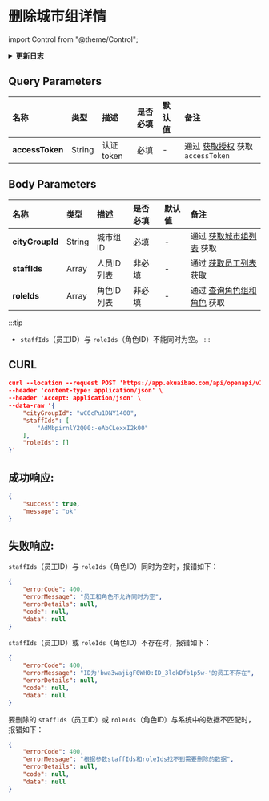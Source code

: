 # 删除城市组详情

import Control from "@theme/Control";

<Control
method="POST"
url="/api/openapi/v1.1/cityGroup/detail/delete"
/>

<details>
  <summary><b>更新日志</b></summary>
  <div>

  [**1.2.0**](/docs/open-api/notice/update-log#120) &emsp; -> 🚀 接口升级 `v1.1` 版本，新增了 `staffIds`（员工ID）与 `roleIds`（角色ID）列表不能同时为空的校验。<br/>
  [**0.7.135**](/docs/open-api/notice/update-log#07135) -> 🆕 新增了本接口。<br/>
  </div>
</details>

## Query Parameters

| 名称 | 类型 | 描述 | 是否必填 | 默认值 | 备注 |
| :--- | :--- | :--- | :--- |:--- | :--- |
| **accessToken** | String | 认证token | 必填 | - | 通过 [获取授权](/docs/open-api/getting-started/auth) 获取 `accessToken` |

## Body Parameters

| 名称 | 类型 | 描述 | 是否必填 | 默认值 | 备注 |
| :--- | :--- | :--- | :--- |:--- | :--- |
| **cityGroupId** | String | 城市组ID   | 必填  | - | 通过 [获取城市组列表](/docs/open-api/city/get-city-group) 获取 |
| **staffIds**    | Array  | 人员ID列表 | 非必填 | - | 通过 [获取员工列表](/docs/open-api/corporation/get-all-staffs) 获取 |
| **roleIds**     | Array  | 角色ID列表 | 非必填 | - | 通过 [查询角色组和角色](/docs/open-api/corporation/get-roles-group) 获取 |

:::tip
- `staffIds`（员工ID）与 `roleIds`（角色ID）不能同时为空。
:::

## CURL
```json
curl --location --request POST 'https://app.ekuaibao.com/api/openapi/v1.1/cityGroup/detail/delete?accessToken=FsYc5j4FlclU00' \
--header 'content-type: application/json' \
--header 'Accept: application/json' \
--data-raw '{
    "cityGroupId": "wC0cPu1DNY1400",
    "staffIds": [ 
        "AdMbpirnlY2Q00:-eAbCLexxI2k00" 
    ],
    "roleIds": []
}'
```

## 成功响应:
```json
{
    "success": true,
    "message": "ok"
}
```

## 失败响应:
`staffIds`（员工ID）与 `roleIds`（角色ID）同时为空时，报错如下：
```json
{
    "errorCode": 400,
    "errorMessage": "员工和角色不允许同时为空",
    "errorDetails": null,
    "code": null,
    "data": null
}
```

`staffIds`（员工ID）或 `roleIds`（角色ID）不存在时，报错如下：
```json
{
    "errorCode": 400,
    "errorMessage": "ID为'bwa3wajigF0WH0:ID_3lokDfb1p5w-'的员工不存在",
    "errorDetails": null,
    "code": null,
    "data": null
}
```

要删除的 `staffIds`（员工ID）或 `roleIds`（角色ID）与系统中的数据不匹配时，报错如下：
```json
{
    "errorCode": 400,
    "errorMessage": "根据参数staffIds和roleIds找不到需要删除的数据",
    "errorDetails": null,
    "code": null,
    "data": null
}
```